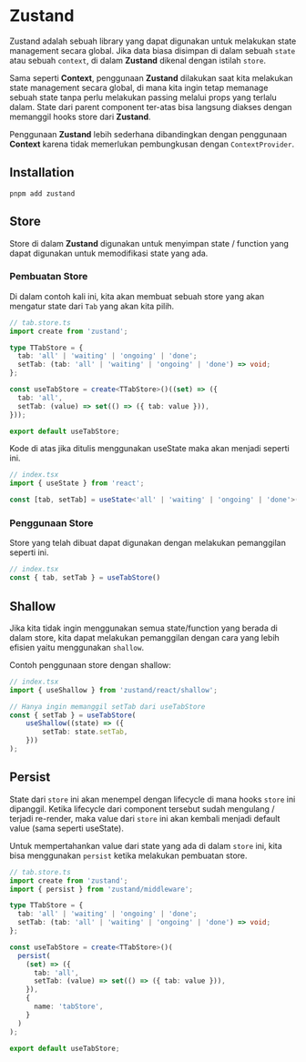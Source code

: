 # Zustand

Zustand adalah sebuah library yang dapat digunakan untuk melakukan state management secara global. Jika data biasa disimpan di dalam sebuah `state` atau sebuah `context`, di dalam **Zustand** dikenal dengan istilah `store`.

Sama seperti **Context**, penggunaan **Zustand** dilakukan saat kita melakukan state management secara global, di mana kita ingin tetap memanage sebuah state tanpa perlu melakukan passing melalui props yang terlalu dalam. State dari parent component ter-atas bisa langsung diakses dengan memanggil hooks store dari **Zustand**.

Penggunaan **Zustand** lebih sederhana dibandingkan dengan penggunaan **Context** karena tidak memerlukan pembungkusan dengan `ContextProvider`.

## Installation

```
pnpm add zustand
```

## Store

Store di dalam **Zustand** digunakan untuk menyimpan state / function yang dapat digunakan untuk memodifikasi state yang ada.

### Pembuatan Store

Di dalam contoh kali ini, kita akan membuat sebuah store yang akan mengatur state dari `Tab` yang akan kita pilih.

```typescript
// tab.store.ts
import create from 'zustand';

type TTabStore = {
  tab: 'all' | 'waiting' | 'ongoing' | 'done';
  setTab: (tab: 'all' | 'waiting' | 'ongoing' | 'done') => void;
};

const useTabStore = create<TTabStore>()((set) => ({
  tab: 'all',
  setTab: (value) => set(() => ({ tab: value })),
}));

export default useTabStore;
```

Kode di atas jika ditulis menggunakan useState maka akan menjadi seperti ini.

```typescript
// index.tsx
import { useState } from 'react';

const [tab, setTab] = useState<'all' | 'waiting' | 'ongoing' | 'done'>('all');
```

### Penggunaan Store

Store yang telah dibuat dapat digunakan dengan melakukan pemanggilan seperti ini.

```typescript
// index.tsx
const { tab, setTab } = useTabStore()
```

## Shallow

Jika kita tidak ingin menggunakan semua state/function yang berada di dalam store, kita dapat melakukan pemanggilan dengan cara yang lebih efisien yaitu menggunakan `shallow`.

Contoh penggunaan store dengan shallow:

```typescript
// index.tsx
import { useShallow } from 'zustand/react/shallow';

// Hanya ingin memanggil setTab dari useTabStore
const { setTab } = useTabStore(
    useShallow((state) => ({
        setTab: state.setTab,
    }))
);
```

## Persist

State dari `store` ini akan menempel dengan lifecycle di mana hooks `store` ini dipanggil. Ketika lifecycle dari component tersebut sudah mengulang / terjadi re-render, maka value dari `store` ini akan kembali menjadi default value (sama seperti useState).

Untuk mempertahankan value dari state yang ada di dalam `store` ini, kita bisa menggunakan `persist` ketika melakukan pembuatan store.

```typescript
// tab.store.ts
import create from 'zustand';
import { persist } from 'zustand/middleware';

type TTabStore = {
  tab: 'all' | 'waiting' | 'ongoing' | 'done';
  setTab: (tab: 'all' | 'waiting' | 'ongoing' | 'done') => void;
};

const useTabStore = create<TTabStore>()(
  persist(
    (set) => ({
      tab: 'all',
      setTab: (value) => set(() => ({ tab: value })),
    }),
    {
      name: 'tabStore',
    }
  )
);

export default useTabStore;
```
